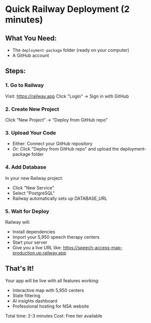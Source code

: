 # Quick Railway Deployment (2 minutes)

## What You Need:
- The `deployment-package` folder (ready on your computer)
- A GitHub account

## Steps:

### 1. Go to Railway
Visit: https://railway.app
Click "Login" → Sign in with GitHub

### 2. Create New Project
Click "New Project" → "Deploy from GitHub repo"

### 3. Upload Your Code
- Either: Connect your GitHub repository
- Or: Click "Deploy from GitHub repo" and upload the deployment-package folder

### 4. Add Database
In your new Railway project:
- Click "New Service" 
- Select "PostgreSQL"
- Railway automatically sets up DATABASE_URL

### 5. Wait for Deploy
Railway will:
- Install dependencies
- Import your 5,950 speech therapy centers
- Start your server
- Give you a live URL like: https://speech-access-map-production.up.railway.app

## That's It!
Your app will be live with all features working:
- Interactive map with 5,950 centers
- State filtering
- AI insights dashboard  
- Professional hosting for NSA website

Total time: 2-3 minutes
Cost: Free tier available